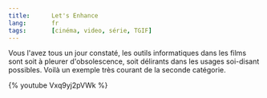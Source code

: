 ```yaml
---
title:      Let's Enhance
lang:       fr
tags:       [cinéma, video, série, TGIF]
---
```


Vous l'avez tous un jour constaté, les outils informatiques dans les films sont soit à pleurer d'obsolescence, soit délirants dans les usages soi-disant possibles. Voilà un exemple très courant de la seconde catégorie.

{% youtube Vxq9yj2pVWk %}
